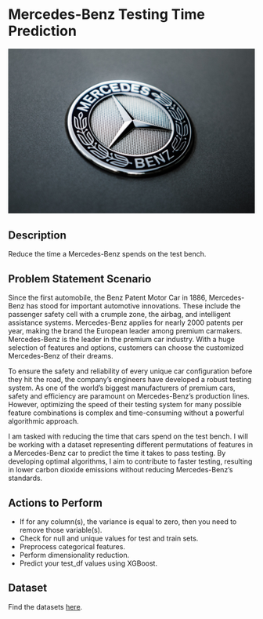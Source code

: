 # Mercedes-Benz Testing Time Prediction
<img src="p-7.jpg" alt="Mercedes-Benz" width="600">

## Description

Reduce the time a Mercedes-Benz spends on the test bench.

## Problem Statement Scenario

Since the first automobile, the Benz Patent Motor Car in 1886, Mercedes-Benz has stood for important automotive innovations. These include the passenger safety cell with a crumple zone, the airbag, and intelligent assistance systems. Mercedes-Benz applies for nearly 2000 patents per year, making the brand the European leader among premium carmakers. Mercedes-Benz is the leader in the premium car industry. With a huge selection of features and options, customers can choose the customized Mercedes-Benz of their dreams.

To ensure the safety and reliability of every unique car configuration before they hit the road, the company’s engineers have developed a robust testing system. As one of the world’s biggest manufacturers of premium cars, safety and efficiency are paramount on Mercedes-Benz’s production lines. However, optimizing the speed of their testing system for many possible feature combinations is complex and time-consuming without a powerful algorithmic approach.

I am tasked with reducing the time that cars spend on the test bench. I will be working with a dataset representing different permutations of features in a Mercedes-Benz car to predict the time it takes to pass testing. By developing optimal algorithms, I aim to contribute to faster testing, resulting in lower carbon dioxide emissions without reducing Mercedes-Benz’s standards.

## Actions to Perform

- If for any column(s), the variance is equal to zero, then you need to remove those variable(s).
- Check for null and unique values for test and train sets.
- Preprocess categorical features.
- Perform dimensionality reduction.
- Predict your test_df values using XGBoost.

## Dataset

Find the datasets [here](https://example.com/path/to/dataset).

